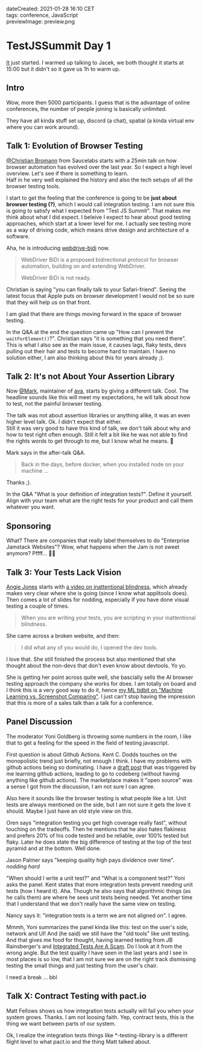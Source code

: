 dateCreated: 2021-01-28 16:10 CET  
tags: conference, JavaScript  
previewImage: preview.png  

# TestJSSummit Day 1

[It](https://www.testjssummit.com/) 
just started. I warmed up talking to Jacek, we both thought it starts at 15:00
but it didn't so it gave us 1h to warm up.

## Intro

Wow, more then 5000 participants.
I guess that is the advantage of online conferences, the number of people joining
is basically unlimited.

They have all kinda stuff set up, discord (a chat), spatial (a kinda virtual env where you can work around).

## Talk 1: Evolution of Browser Testing

[@Christian Bromann](https://twitter.com/bromann) 
from Saucelabs starts with a 25min talk on how browser 
automation has evolved over the last year. So I expect a high level overview.
Let's see if there is something to learn.  
Half in he very well explained the history and also the tech setups of all the browser
testing tools.

I start to get the feeling that the conference is going to be **just about browser testing (?)**,
which I would call integration testing. I am not sure this is going to satisfy what
I expected from "Test JS Summit". That makes me think about what I did expect.
I beleive I expect to hear about good testing approaches, which start at a lower level
for me. I actually see testing more as a way of driving code, which means drive design
and architecture of a software.

Aha, he is introducing [webdrive-bidi](https://github.com/w3c/webdriver-bidi) now.

> WebDriver BiDi is a proposed bidirectional protocol for browser automation, building on and extending WebDriver.
> 
> WebDriver BiDi is not ready.

Christian is saying "you can finally talk to your Safari-friend".
Seeing the latest focus that Apple puts on browser development I would not be so sure that
they will help us on that front.

I am glad that there are things moving forward in the space of browser testing.

In the Q&A at the end the question came up "How can I prevent the `waitForElement()`?".
Christian says "it is something that you need there".
This is what I also see as the main issue, it causes lags, flaky tests, devs pulling out their hair
and tests to become hard to maintain. I have no solution either, I am also thinking about this
for years already ;).

## Talk 2: It's not About Your Assertion Library

Now [@Mark](https://twitter.com/novemberborn),
maintainer of [ava](https://github.com/avajs/ava), 
starts by giving a different talk. Cool.
The headline sounds like this will meet my expectations, he will talk about how to test,
not the painful browser testing.

The talk was not about assertion libraries or anything alike, it was an even higher
level talk. Ok. I didn't expect that either.  
Still it was very good to have this kind of talk, we don't talk about why and how to test
right often enough. Still it felt a bit like he was not able to find the rights words
to get through to me, but I know what he means. 🤔

Mark says in the after-talk Q&A.

> Back in the days, before docker, when you installed node on your machine ...

Thanks ;).

In the Q&A "What is your definition of integration tests?".
Define it yourself. Align with your team what are the right tests for your product
and call them whatever you want.

## Sponsoring

What? There are companies that really label themselves to do 
"Enterprise Jamstack Websites"? Wow, what happens when the Jam is not sweet anymore?
Pffff... 🤷🏽

## Talk 3: Your Tests Lack Vision

[Angie Jones](https://twitter.com/techgirl1908)
starts with [a video on inattentional blindness](https://www.youtube.com/watch?v=ubNF9QNEQLA&t=15s), 
which already makes very clear where she is going (since I know what applitools does).
Then comes a lot of slides for nodding, especially if you have done visual testing a couple 
of times.

> When you are writing your tests, you are scripting in your inattentional blindness.

She came across a broken website, and then:
> I did what any of you would do, I opened the dev tools.

I love that. She still finished the process but also mentioned that she thought
about the non-devs that don't even know about devtools. Yo yo.

She is getting her point across quite well, she bascially sells the AI browser testing
approach the company she works for does. I am totally on board and I think this
is a very good way to do it, hence 
[my ML tidbit on "Machine Learning vs. Screenshot Comparing"](/tidbits/2020/08/machine-learning-vs-screenshot-comparing/).
I just can't stop having the impression that this is more of a sales talk
than a talk for a conference.

## Panel Discussion 

The moderator Yoni Goldberg is throwing some numbers in the room, I like that to
get a feeling for the speed in the field of testing javascript.

First question is about Github Actions. Kent C. Dodds touches on the monopolistic
trend just briefly, not enough I think. I have my problems with github actions being
so dominating. I have a [draft post](/blog/2020/06/26-why-move-to-codeberg/) 
that was triggered by me learning github actions,
leading to go to codeberg (without having anything like github actions).
The marketplace makes it "open source" was a sense I got from the discussion, I am not
sure I can agree.

Also here it sounds like the browser testing is what people like a lot.
Unit tests are always mentioned on the side, but I am not sure it gets the love
it should. Maybe I just have an old style view on this.

Oren says "integration testing you get high coverage really fast", without
touching on the tradeoffs. Then he mentions that he also hates flakiness and
prefers 20% of his code tested and be reliable, over 100% tested but flaky.
Later he does state the big difference of testing at the top of the test pyramid
and at the bottom. Well done.

Jason Palmer says "keeping quality high pays dividence over time". *nodding hard*

"When should I write a unit test?" and "What is a component test?" Yoni asks the panel.
Kent states that more integration tests prevent needing unit tests (how I heard it). Aha.
Though he also says that algorithmic things (as he calls them) are 
where he sees unit tests being needed.
Yet another time that I understand that we don't really have the same view
on testing.

Nancy says it: "integration tests is a term we are not aligned on". I agree.

Mmmh, Yoni summarizes the panel kinda like this: test on the user's side, 
network and UI! And (he said) we still have the "old tools" like 
unit testing.
And that gives me food for thought, having learned testing from 
JB Rainsberger's and
[Integrated Tests Are A Scam](https://www.youtube.com/watch?v=VDfX44fZoMc).
Do I look at it from the wrong angle. But the test quality I have seen 
in the last years and I see in most places is so low, that I am not sure
we are on the right track dismissing testing the small things and just 
testing from the user's chair.

I need a break ... bbl

## Talk X: Contract Testing with pact.io

Matt Fellows shows us how integration tests actually will fail you when your system grows.
Thanks. I am not loosing faith.
Yep, contract tests, this is the thing we want between parts of our system.

Ok, I realize the integration tests things like *-testing-library
is a different flight level to what pact.io and the thing Matt talked about.
